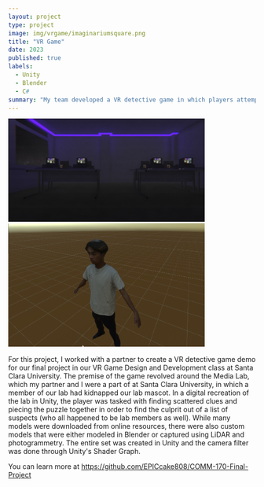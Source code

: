 ```yaml
---
layout: project
type: project
image: img/vrgame/imaginariumsquare.png
title: "VR Game"
date: 2023
published: true
labels:
  - Unity
  - Blender
  - C#
summary: "My team developed a VR detective game in which players attempt to find the culprit based on clues."
---
```


<div class="text-center p-4">
  <img width="400px" src="../img/vrgame/imaginarium.png" class="img-thumbnail" >
  <img width="400px" src="../img/vrgame/saunder.png" class="img-thumbnail" >
</div>

For this project, I worked with a partner to create a VR detective game demo for our final project in our VR Game Design and Development class at Santa Clara University. The premise of the game revolved around the Media Lab, which my partner and I were a part of at Santa Clara University, in which a member of our lab had kidnapped our lab mascot. In a digital recreation of the lab in Unity, the player was tasked with finding scattered clues and piecing the puzzle together in order to find the culprit out of a list of suspects (who all happened to be lab members as well). While many models were downloaded from online resources, there were also custom models that were either modeled in Blender or captured using LiDAR and photogrammetry. The entire set was created in Unity and the camera filter was done through Unity's Shader Graph.

You can learn more at https://github.com/EPICcake808/COMM-170-Final-Project
